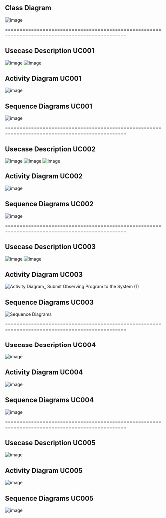 ## **Class Diagram**
![image](https://github.com/user-attachments/assets/01620126-7666-45f6-87c6-93af594e3c48)

================================================================================================

## **Usecase Description UC001**
![image](https://github.com/user-attachments/assets/61bd0c2c-0ea2-4f24-a473-0ecbe06459e0)
![image](https://github.com/user-attachments/assets/48aaafaa-aeae-42d7-8096-b36990e05428)

## **Activity Diagram UC001**
![image](https://github.com/user-attachments/assets/868f9db5-c9fa-4299-91a9-437f06410467)

## **Sequence Diagrams UC001**  
![image](https://github.com/user-attachments/assets/54f8fbd0-6619-480e-aff9-513df261713c)

================================================================================================

## **Usecase Description UC002**
![image](https://github.com/user-attachments/assets/93f8ea3c-f426-439f-90f4-d604c0931505)
![image](https://github.com/user-attachments/assets/fce358ad-41d8-4254-be67-6282e7420f63)
![image](https://github.com/user-attachments/assets/fb62b7df-607f-4b54-a8e1-7b8dba6ec661)

## **Activity Diagram UC002**
![image](https://github.com/user-attachments/assets/76968ced-eea2-4a79-acb3-bf80297b0692)

## **Sequence Diagrams UC002**  
![image](https://github.com/user-attachments/assets/60fd49ee-4436-4341-8bc4-0d146be89025)

================================================================================================

## **Usecase Description UC003**
![image](https://github.com/user-attachments/assets/78e818cf-9a21-4869-beb6-bb639a02465e)
![image](https://github.com/user-attachments/assets/c6fbd544-fb8f-4b87-a992-4afd5df973c0)

## **Activity Diagram UC003**
![Activity Diagram_ Submit Observing Program to the System (1)](https://github.com/user-attachments/assets/56e18b81-46b7-4d65-90c8-99e84c891bf4)

## **Sequence Diagrams UC003**  
![Sequence Diagrams](https://github.com/user-attachments/assets/33223343-7df5-42b3-96df-57a0ddb94561)

================================================================================================

## **Usecase Description UC004**
![image](https://github.com/user-attachments/assets/569cd7ed-2e39-4329-965f-f8d8e4e8172d)

## **Activity Diagram UC004**
![image](https://github.com/user-attachments/assets/3491a501-d8b2-4af3-bdc1-20eb13ad8566)

## **Sequence Diagrams UC004**  
![image](https://github.com/user-attachments/assets/9aa209c1-efee-428f-8a35-d403137e8278)

================================================================================================

## **Usecase Description UC005**
![image](https://github.com/user-attachments/assets/c57115dd-615f-4f8a-a46d-89c16cf7846f)

## **Activity Diagram UC005**
![image](https://github.com/user-attachments/assets/5fc885cf-314b-4015-a3cc-d5ea0f075c7b)

## **Sequence Diagrams UC005**  
![image](https://github.com/user-attachments/assets/2f172cdb-d97c-4b77-8e90-664d2ef9fdfa)


